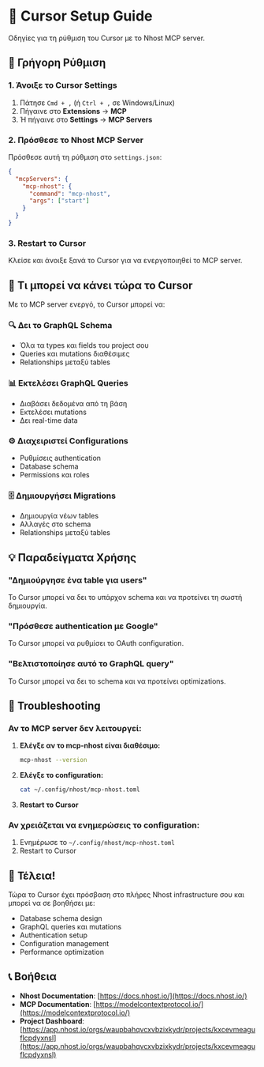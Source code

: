 # 🎯 Cursor Setup Guide

Οδηγίες για τη ρύθμιση του Cursor με το Nhost MCP server.

## 🚀 Γρήγορη Ρύθμιση

### 1. Άνοιξε το Cursor Settings

1. Πάτησε `Cmd + ,` (ή `Ctrl + ,` σε Windows/Linux)
2. Πήγαινε στο **Extensions** → **MCP**
3. Ή πήγαινε στο **Settings** → **MCP Servers**

### 2. Πρόσθεσε το Nhost MCP Server

Πρόσθεσε αυτή τη ρύθμιση στο `settings.json`:

```json
{
  "mcpServers": {
    "mcp-nhost": {
      "command": "mcp-nhost",
      "args": ["start"]
    }
  }
}
```

### 3. Restart το Cursor

Κλείσε και άνοιξε ξανά το Cursor για να ενεργοποιηθεί το MCP server.

## 🎯 Τι μπορεί να κάνει τώρα το Cursor

Με το MCP server ενεργό, το Cursor μπορεί να:

### 🔍 **Δει το GraphQL Schema**
- Όλα τα types και fields του project σου
- Queries και mutations διαθέσιμες
- Relationships μεταξύ tables

### 📊 **Εκτελέσει GraphQL Queries**
- Διαβάσει δεδομένα από τη βάση
- Εκτελέσει mutations
- Δει real-time data

### ⚙️ **Διαχειριστεί Configurations**
- Ρυθμίσεις authentication
- Database schema
- Permissions και roles

### 🗄️ **Δημιουργήσει Migrations**
- Δημιουργία νέων tables
- Αλλαγές στο schema
- Relationships μεταξύ tables

## 💡 Παραδείγματα Χρήσης

### "Δημιούργησε ένα table για users"
Το Cursor μπορεί να δει το υπάρχον schema και να προτείνει τη σωστή δημιουργία.

### "Πρόσθεσε authentication με Google"
Το Cursor μπορεί να ρυθμίσει το OAuth configuration.

### "Βελτιστοποίησε αυτό το GraphQL query"
Το Cursor μπορεί να δει το schema και να προτείνει optimizations.

## 🔧 Troubleshooting

### Αν το MCP server δεν λειτουργεί:

1. **Ελέγξε αν το mcp-nhost είναι διαθέσιμο:**
   ```bash
   mcp-nhost --version
   ```

2. **Ελέγξε το configuration:**
   ```bash
   cat ~/.config/nhost/mcp-nhost.toml
   ```

3. **Restart το Cursor**

### Αν χρειάζεται να ενημερώσεις το configuration:

1. Ενημέρωσε το `~/.config/nhost/mcp-nhost.toml`
2. Restart το Cursor

## 🎉 Τέλεια!

Τώρα το Cursor έχει πρόσβαση στο πλήρες Nhost infrastructure σου και μπορεί να σε βοηθήσει με:

- Database schema design
- GraphQL queries και mutations
- Authentication setup
- Configuration management
- Performance optimization

## 📞 Βοήθεια

- **Nhost Documentation**: [https://docs.nhost.io/](https://docs.nhost.io/)
- **MCP Documentation**: [https://modelcontextprotocol.io/](https://modelcontextprotocol.io/)
- **Project Dashboard**: [https://app.nhost.io/orgs/waupbahqvcxvbzixkydr/projects/kxcevmeaguflcpdyxnsl](https://app.nhost.io/orgs/waupbahqvcxvbzixkydr/projects/kxcevmeaguflcpdyxnsl) 